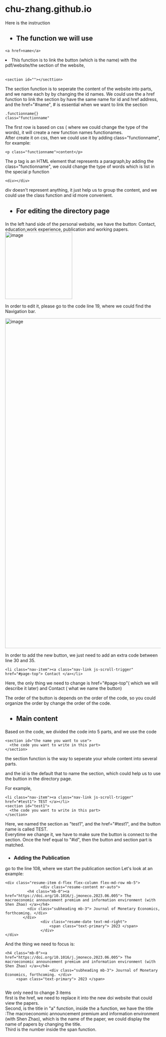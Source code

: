 # chu-zhang.github.io

Here is the instruction

<h2><ul><li>The function we will use</li></ul></h2>

```
<a href>name</a>
```
<li> This function is to link the button (which is the name) with the pdf/website/the section of the website,</li><br>

```
<section id=""></secttion>
```
The section function is to seperate the content of the website into parts, and we name each by by changing the id names. We could use the a href function to link the section by have the same name for id and href address, and the href="#name", # is essential when we want to link the section<br>

```
.functionname{}
class="functionname"
```
The first row is based on css ( where we could change the type of the words), it will create a new function names functionames.<br>
After create it on css, then we could use it by adding class="functionname", for example:

```
<p class="functionname">content</p>
```
The p tag is an HTML element that represents a paragraph,by adding the class="functionname", we could change the type of words which is list in the special p function

```
<div></div>
```
div doesn't represent anything, it just help us to group the content, and we could use the class function and id more convenient.
<h2><ul><li>For editing the directory page</li></ul></h2>

In the left hand side of the personal website, we have the button: Contact, education,work experience, publication and working papers.
<img width="217" alt="image" src="https://github.com/chu-zhang/chu-zhang.github.io/assets/82868869/02e9f6e7-6ae2-4f83-a5f3-7fde65554a1e"><br>

In order to edit it, please go to the code line 19, where we could find the Navigation bar.<br>

<img width="1066" alt="image" src="https://github.com/chu-zhang/chu-zhang.github.io/assets/82868869/327d8746-f4a3-474a-912e-960e4cd08c90">


In order to add the new button, we just need to add an extra code between line 30 and 35.

```
<li class="nav-item"><a class="nav-link js-scroll-trigger" href="#page-top"> Contact </a></li>
```
Here, the only thing we need to change is href="#page-top"( which we will describe it later) and Contact ( what we name the button)<br>



The order of the button is depends on the order of the code, so you could organize the order by change the order of the code.

<h2><ul><li>Main content</li></ul></h2>
Based on the code, we divided the code into 5 parts, and we use the code 

```
<section id="the name you want to use">
  <the code you want to write in this part>
</section>
```
the section function is the way to seperate your whole content into several parts.<br>

and the id is the default that to name the section, which could help us to use the buttion in the directory page.<br>

For example, 
```
<li class="nav-item"><a class="nav-link js-scroll-trigger" href="#test1"> TEST </a></li>
<section id="test1">
  <the code you want to write in this part>
</section>
```

Here, we named the section as "test1", and the href="#test1", and the button name is called TEST. <br>
Everytime we change it, we have to make sure the button is connect to the section. Once the href equal to "#id", then the button and section part is matched.

<h3><ul><li>Adding the Publication</li></ul></h2>

go to the line 108, where we start the publication section
Let's look at an example:

```
<div class="resume-item d-flex flex-column flex-md-row mb-5">
				<div class="resume-content mr-auto">
          <h4 class="mb-0"><a href="https://doi.org/10.1016/j.jmoneco.2023.06.005"> The macroeconomic announcement premium and information environment (with Shen Zhao) </a></h4>
          <div class="subheading mb-3"> Journal of Monetary Economics, forthcoming. </div>
        </div>
				<div class="resume-date text-md-right">
					<span class="text-primary"> 2023 </span>
				</div>
</div>
```
And the thing we need to focus is:

```
<h4 class="mb-0"><a href="https://doi.org/10.1016/j.jmoneco.2023.06.005"> The macroeconomic announcement premium and information environment (with Shen Zhao) </a></h4>
					<div class="subheading mb-3"> Journal of Monetary Economics, forthcoming. </div>
     <span class="text-primary"> 2023 </span>
     
```

We only need to change 3 items<br>
first is the href, we need to replace it into the new doi website that could view the papers.<br>
Second, is the title in "a" function, inside the a function, we have the title :The macroeconomic announcement premium and information environment (with Shen Zhao), which is the name of the paper, we could display the name of papers by changing the title.<br>
Third is the number inside the span function.





